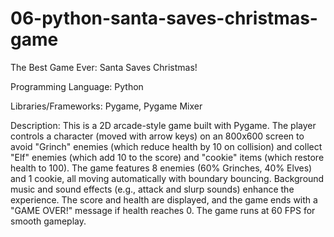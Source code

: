 # 06-python-santa-saves-christmas-game

The Best Game Ever: Santa Saves Christmas!

Programming Language: Python

Libraries/Frameworks: Pygame, Pygame Mixer

Description: This is a 2D arcade-style game built with Pygame. The player controls a character (moved with arrow keys) on an 800x600 screen to avoid "Grinch" enemies (which reduce health by 10 on collision) and collect "Elf" enemies (which add 10 to the score) and "cookie" items (which restore health to 100). The game features 8 enemies (60% Grinches, 40% Elves) and 1 cookie, all moving automatically with boundary bouncing. Background music and sound effects (e.g., attack and slurp sounds) enhance the experience. The score and health are displayed, and the game ends with a "GAME OVER!" message if health reaches 0. The game runs at 60 FPS for smooth gameplay.
